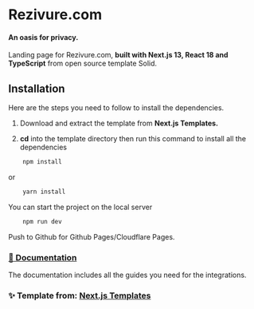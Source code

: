 # Rezivure.com
#### An oasis for privacy.
Landing page for Rezivure.com, **built with Next.js 13, React 18 and TypeScript** from open source template Solid.



## Installation

Here are the steps you need to follow to install the dependencies.

1. Download and extract the template from **Next.js Templates.**

2. **cd** into the template directory then run this command to install all the dependencies
    
```bash
    npm install
```
    
or
    
```bash
    yarn install
 ```


You can start the project on the local server
    
```bash
    npm run dev
 ```

Push to Github for Github Pages/Cloudflare Pages.



### [🔌 Documentation](https://nextjstemplates.com/docs)

The documentation includes all the guides you need for the integrations. 


### ✨ Template from: [Next.js Templates](https://nextjstemplates.com/templates)
